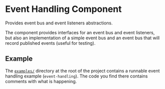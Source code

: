 Event Handling Component
========================

Provides event bus and event listeners abstractions.

The component provides interfaces for an event bus and event listeners, but
also an implementation of a simple event bus and an event bus that will record
published events (useful for testing).

## Example

The [`examples/`][examples] directory at the root of the project contains a
runnable event handling example (`event-handling`). The code you find there
contains comments with what is happening.

[examples]: ../../../examples/
